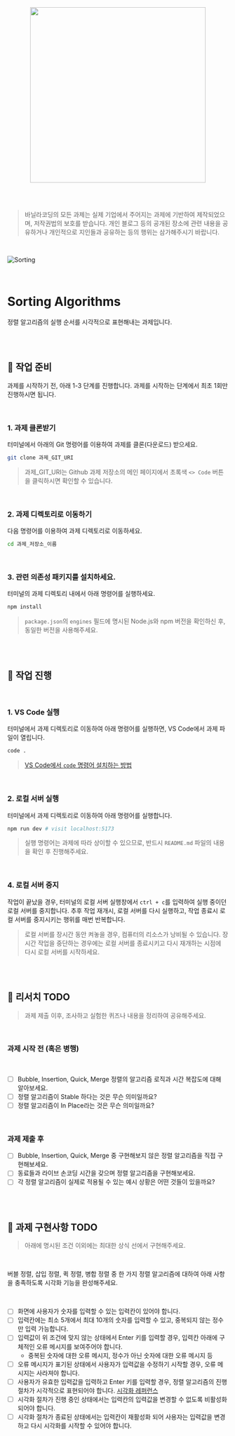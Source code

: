 <br>
<br>

<p align="center">
  <img src="/assets/vaco.png"  width="400">
</p>

<br>
<br>

> 바닐라코딩의 모든 과제는 실제 기업에서 주어지는 과제에 기반하여 제작되었으며, 저작권법의 보호를 받습니다. 개인 블로그 등의 공개된 장소에 관련 내용을 공유하거나 개인적으로 지인들과 공유하는 등의 행위는 삼가해주시기 바랍니다.

<br>

![Sorting](/assets/sorting.png)

<br>

# Sorting Algorithms

정렬 알고리즘의 실행 순서를 시각적으로 표현해내는 과제입니다.

<br>
<br>

## 📌 작업 준비

과제를 시작하기 전, 아래 1-3 단계를 진행합니다. 과제를 시작하는 단계에서 최초 1회만 진행하시면 됩니다.

<br>

### 1. 과제 클론받기

터미널에서 아래의 Git 명령어를 이용하여 과제를 클론(다운로드) 받으세요.

```sh
git clone 과제_GIT_URI
```

> 과제\_GIT_URI는 Github 과제 저장소의 메인 페이지에서 초록색 `<> Code` 버튼을 클릭하시면 확인할 수 있습니다.

<br>

### 2. 과제 디렉토리로 이동하기

다음 명령어를 이용하여 과제 디렉토리로 이동하세요.

```sh
cd 과제_저장소_이름
```

<br>

### 3. 관련 의존성 패키지를 설치하세요.

터미널의 과제 디렉토리 내에서 아래 명령어를 실행하세요.

```sh
npm install
```

> `package.json`의 `engines` 필드에 명시된 Node.js와 npm 버전을 확인하신 후, 동일한 버전을 사용해주세요.

<br>
<br>

## 📌 작업 진행

<br>

### 1. VS Code 실행

터미널에서 과제 디렉토리로 이동하여 아래 명령어를 실행하면, VS Code에서 과제 파일이 열립니다.

```sh
code .
```

> [VS Code에서 `code` 명령어 설치하는 방법](https://code.visualstudio.com/docs/setup/mac#_launching-from-the-command-line)

<br>

### 2. 로컬 서버 실행

터미널에서 과제 디렉토리로 이동하여 아래 명령어를 실행합니다.

```sh
npm run dev # visit localhost:5173
```

> 실행 명령어는 과제에 따라 상이할 수 있으므로, 반드시 `README.md` 파일의 내용을 확인 후 진행해주세요.

<br>

### 4. 로컬 서버 중지

작업이 끝났을 경우, 터미널의 로컬 서버 실행창에서 `ctrl + c`를 입력하여 실행 중이던 로컬 서버를 중지합니다. 추후 작업 재개시, 로컬 서버를 다시 실행하고, 작업 종료시 로컬 서버를 중지시키는 행위를 매번 반복합니다.

> 로컬 서버를 장시간 동안 켜놓을 경우, 컴퓨터의 리소스가 낭비될 수 있습니다. 장시간 작업을 중단하는 경우에는 로컬 서버를 종료시키고 다시 재개하는 시점에 다시 로컬 서버를 시작하세요.

<br>
<br>

## 📌 리서치 TODO

> 과제 제출 이후, 조사하고 실험한 퀴즈나 내용을 정리하여 공유해주세요.

<br>

### 과제 시작 전 (혹은 병행)

<br>

- [ ] Bubble, Insertion, Quick, Merge 정렬의 알고리즘 로직과 시간 복잡도에 대해 알아보세요.
- [ ] 정렬 알고리즘이 Stable 하다는 것은 무슨 의미일까요?
- [ ] 정렬 알고리즘이 In Place라는 것은 무슨 의미일까요?

<br>

### 과제 제출 후

- [ ] Bubble, Insertion, Quick, Merge 중 구현해보지 않은 정렬 알고리즘을 직접 구현해보세요.
- [ ] 동료들과 라이브 손코딩 시간을 갖으며 정렬 알고리즘을 구현해보세요.
- [ ] 각 정렬 알고리즘이 실제로 적용될 수 있는 예시 상황은 어떤 것들이 있을까요?

<br>
<br>

## 📌 과제 구현사항 TODO

> 아래에 명시된 조건 이외에는 최대한 상식 선에서 구현해주세요.

<br>

버블 정렬, 삽입 정렬, 퀵 정렬, 병합 정렬 중 한 가지 정렬 알고리즘에 대하여 아래 사항을 충족하도록 시각화 기능을 완성해주세요.

<br>

- [ ] 화면에 사용자가 숫자를 입력할 수 있는 입력칸이 있어야 합니다.
- [ ] 입력칸에는 최소 5개에서 최대 10개의 숫자를 입력할 수 있고, 중복되지 않는 정수만 입력 가능합니다.
- [ ] 입력값이 위 조건에 맞지 않는 상태에서 Enter 키를 입력할 경우, 입력칸 아래에 구체적인 오류 메시지를 보여주어야 합니다.
  - 중복된 숫자에 대한 오류 메시지, 정수가 아닌 숫자에 대한 오류 메시지 등
- [ ] 오류 메시지가 표기된 상태에서 사용자가 입력값을 수정하기 시작할 경우, 오류 메시지는 사라져야 합니다.
- [ ] 사용자가 유효한 입력값을 입력하고 Enter 키를 입력할 경우, 정렬 알고리즘의 진행 절차가 시각적으로 표현되어야 합니다. [시각화 레퍼런스](https://visualgo.net/en/sorting)
- [ ] 시각화 절차가 진행 중인 상태에서는 입력칸의 입력값을 변경할 수 없도록 비활성화 되어야 합니다.
- [ ] 시각화 절차가 종료된 상태에서는 입력칸이 재활성화 되어 사용자는 입력값을 변경하고 다시 시각화를 시작할 수 있어야 합니다.

<br>
